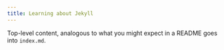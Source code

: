 ```yaml
---
title: Learning about Jekyll
---
```


Top-level content,
analogous to what you might expect in a README
goes into `index.md`.
